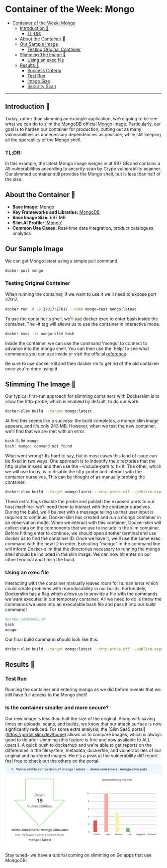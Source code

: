 # Container of the Week: Mongo

- [Container of the Week: Mongo](#container-of-the-week-mongo)
  - [Introduction :wave:](#introduction-wave)
    - [TL;DR:](#tldr)
  - [About the Container :thinking:](#about-the-container-thinking)
  - [Our Sample Image](#our-sample-image)
    - [Testing Original Container](#testing-original-container)
  - [Slimming The Image :mechanical_arm:](#slimming-the-image-mechanical_arm)
      - [Using an exec file](#using-an-exec-file)
  - [Results :raised_hands:](#results-raised_hands)
    - [Success Criteria](#success-criteria)
    - [Test Run](#test-run)
    - [Image Size](#image-size)
    - [Security Scan](#security-scan)

---
## Introduction :wave:
Today, rather than slimming an example application, we're going to be see what we can do to slim the MongoDB official [Mongo](https://hub.docker.com/_/mongo) image. Particularly, our goal is to harden our container for production, cutting out as many vulnerabilities as unnecessary dependencies as possible, while still keeping all the operability of the Mongo shell.


### TL;DR:

In this example, the latest Mongo image weighs in at 697 GB and contains a 45 vulnerabilities according to security scan by Grype vulnerability scanner. Our slimmed container still provides the Mongo shell, but is less than half of the size.

## About the Container :thinking:
- **Base Image:** Mongo
- **Key Frameworks and Libraries:** [MongoDB](https://www.mongodb.com//)
- **Base Image Size:** 697 MB
- **Slim.AI Profile:** ['Mongo'](https://portal.slim.dev/home/profile/dockerhub%3A%2F%2Fdockerhub.public%2Flibrary%2Fmongo%3Alatest)
- **Common Use Cases:** Real-time data integration, product catalogues, analytics

## Our Sample Image 

We can get Mongo:latest using a simple pull command.

```bash
docker pull mongo
```

### Testing Original Container

When running the container, if we want to use it we'll need to expose port 27017.

```bash
docker run -d -p 27017:27017 --name mongo-test mongo:latest
```

To use the container's shell, we'll use docker exec to enter bash inside the container. The -it tag will allows us to use the container in interactive mode.

```bash
docker exec -it mongo-slim bash
```

Inside the container, we can use the command 'mongo' to connect to advance into the mongo shell. You can then use the 'help' to see what commands you can use inside or visit the official [reference](https://www.mongodb.com/docs/manual/reference/mongo-shell/).

Be sure to use docker kill and then docker rm to get rid of the old container once you're done using it.

## Slimming The Image :mechanical_arm:

Our typical first-run approach for slimming containers with Dockerslim is to allow the http-probe, which is enabled by default, to do our work.

```bash
docker-slim build --target mongo:latest
```
At first this seems like a success: the build completes, a mongo.slim image appears, and it's only 243 MB. 
However, when we test the new container, we'll find that we are met with an error.

```bash
bash-5.0# mongo
bash: mongo: command not found
```
What went wrong? Its hard to say, but in most cases this kind of issue can be fixed in two ways. One approach is to indentify the directories that the http probe missed and then use the --include-path <File path> to fix it. The other, which we will use today, is to disable the http-probe and interact with the container ourselves. This can be thought of as manually probing the container.

```bash
docker-slim build --target mongo:latest --http-probe-off --publish-exposed-ports
```
These extra flags disable the probe and publish the exposed ports to our host machine- we'll need them to interact with the container ourselves. During the build, we'll be met with a message telling us that user input is required to continue. Docker-slim has created and run a mongo container in an observation mode. When we interact with this container, Docker-slim will collect data on the components that we use to include in the slim container. Before hitting enter to continue, we should open another terminal and use docker ps to find the container ID. Once we have it, we'll use the same exec command with the new ID to enter. Executing "mongo" in the command line will inform Docker-slim that the directories necessary to running the mongo shell should be included in the slim image. We can now hit enter on our other terminal and finish the build.

### Using an exec file

Interacting with the container manually leaves room for human error which could create problems with reproducability in our builds. Fortunately, Dockerslim has a flag which allows us to provide a file with the commands we want executed in our temporary container. All we need to do is throw the commands we used into an executable bash file and pass it into our build command!

```bash
#probe_commands.sh
bash
mongo
```
Our final build command should look like this.
  
```bash
docker-slim build --target mongo:latest --http-probe-off --publish-exposed-ports --exec_file probe_commands.sh
```

## Results :raised_hands:

### Test Run 
Running the container and entering mongo as we did before reveals that we still have full access to the Mongo shell!
  
### Is the container smaller and more secure?
Our new image is less than half the size of the original. Along with saving times on uploads, scans, and builds, we know that our attack surface is now signficantly reduced. For some extra analysis, the [Slim SaaS portal] (https://portal.slim.dev/home) allows us to compare images, which is always good to do after slimming (this feature is free and now available to ALL users!). A quick push to dockerhub and we're able to get reports on the differences in the filesystem, metadata, dockerfile, and vulnerabilities of our original and hardened images. Here's a peak at the vulnerability diff report - feel free to check out the others on the portal. 
  ![Mongo Vuln Diff](/images/mongo-vulns.PNG)

Stay tuned- we have a tutorial coming on slimming on Go apps that use MongoDB!
